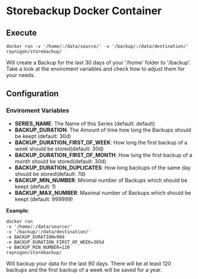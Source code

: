 # Storebackup Docker Container

## Execute
```
docker run -v '/home/:/data/source/' -v '/backup/:/data/destination/' raynigon/storebackup/
```
Will create a Backup for the last 30 days of your '/home' folder to '/backup'.
Take a look at the enviroment variables and check how to adjust them for your needs.

## Configuration
### Enviroment Variables
- __SERIES_NAME__: The Name of this Series (default: default)
- __BACKUP_DURATION__: The Amount of time how long the Backups should be keept (default: 30d)
- __BACKUP_DURATION_FIRST_OF_WEEK__: How long the first backup of a week should be stored(default: 30d)
- __BACKUP_DURATION_FIRST_OF_MONTH__: How long the first backup of a month should be stored(default: 30d)
- __BACKUP_DURATION_DUPLICATES__: How long backups of the same day should be stored(default: 7d)
- __BACKUP_MIN_NUMBER__: Minimal number of Backups which should be keept (default: 1)
- __BACKUP_MAX_NUMBER__: Maximal number of Backups which should be keept (default: 999999)


__Example__:
```
docker run 
-v '/home/:/data/source/' 
-v '/backup/:/data/destination/' 
-e BACKUP_DURATION=90d
-e BACKUP_DURATION_FIRST_OF_WEEK=365d
-e BACKUP_MIN_NUMBER=120
raynigon/storebackup/
```
Will backup your data for the last 90 days. There will be at least 120 backups and the first backup of a week will be saved for a year.